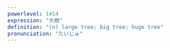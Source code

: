 ```yaml
---
powerlevel: 1414
expression: "大樹"
definition: "(n) large tree; big tree; huge tree"
pronunciation: "たいじゅ"
---
```

